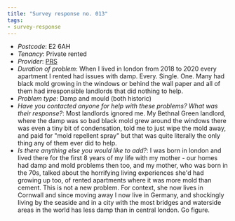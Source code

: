 ```yaml
---
title: "Survey response no. 013"
tags: 
- survey-response
---
```


- *Postcode*: E2 6AH  
- *Tenancy*: Private rented  
- *Provider*: [PRS](providers/PRS)
- *Duration of problem*: When I lived in london from 2018 to 2020 every apartment I rented had issues with damp. Every. Single. One. Many had black mold growing in the windows or behind the wall paper and all of them had irresponsible landlords that did nothing to help.   
- *Problem type*: Damp and mould (both historic)  
- *Have you contacted anyone for help with these problems? What was their response?*: Most landlords ignored me. My Bethnal Green landlord, where the damp was so bad black mold grew around the windows there was even a tiny bit of condensation, told me to just wipe the mold away, and paid for "mold repellent spray" but that was quite literally the only thing any of them ever did to help.
- *Is there anything else you would like to add?*: I was born in london and lived there for the first 8 years of my life with my mother - our homes had damp and mold problems then too, and my mother, who was born in the 70s, talked about the horrifying living experiences she'd had growing up too, of rented apartments where it was more mold than cement. This is not a new problem. For context, she now lives in Cornwall and since moving away I now live in Germany, and shockingly living by the seaside and in a city with the most bridges and waterside areas in the world has less damp than in central london. Go figure.
